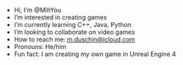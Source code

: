 - Hi, I’m @MihYou
- I’m interested in creating games
- I’m currently learning C++, Java, Python
- I’m looking to collaborate on video games
- How to reach me: m.duschin@icloud.com
- Pronouns: He/him
- Fun fact: I am creating my own game in Unreal Engine 4

<!---
MihYou/MihYou is a ✨ special ✨ repository because its `README.md` (this file) appears on your GitHub profile.
You can click the Preview link to take a look at your changes.
--->
